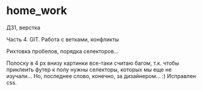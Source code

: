 # home_work
ДЗ1, верстка

Часть 4. GIT. Работа с ветками, конфликты

Рихтовка пробелов, порядка селекторов...

Полоску в 4 px внизу картинки все-таки считаю багом, т.к. чтобы приклеить футер к полу нужны селекторы, которых мы еще не изучали... Но, последнее слово, конечно, за
дизайнером... :)
Исправлен css.